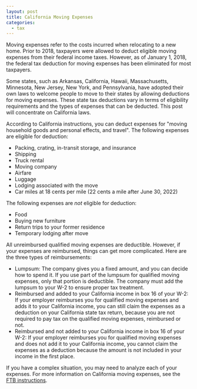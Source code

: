 ```yaml
---
layout: post
title: California Moving Expenses
categories:
  - tax
---
```


Moving expenses refer to the costs incurred when relocating to a new home.
Prior to 2018, taxpayers were allowed to deduct eligible moving expenses from
their federal income taxes. However, as of January 1, 2018, the federal tax
deduction for moving expenses has been eliminated for most taxpayers.

Some states, such as Arkansas, California, Hawaii, Massachusetts, Minnesota,
New Jersey, New York, and Pennsylvania, have adopted their own laws to welcome
people to move to their states by allowing
deductions for moving expenses. These state tax deductions vary in terms of
eligibility requirements and the types of expenses that can be deducted. This
post will concentrate on California laws.

According to California instructions, you can deduct expenses for "moving
household goods and personal effects, and travel". The following expenses are
eligible for deduction:

- Packing, crating, in-transit storage, and insurance
- Shipping
- Truck rental
- Moving company
- Airfare
- Luggage
- Lodging associated with the move
- Car miles at 18 cents per mile (22 cents a mile after June 30, 2022)

The following expenses are *not* eligible for deduction:

- Food
- Buying new furniture
- Return trips to your former residence
- Temporary lodging after move

All unreimbursed qualified moving expenses are deductible. However, if your
expenses are reimbursed, things can get more complicated. Here are the three
types of reimbursements:

- Lumpsum: The company gives you a fixed amount, and you can decide how to
  spend it. If you use part of the lumpsum for qualified moving expenses, only
  that portion is deductible. The company must add the lumpsum to your W-2 to
  ensure proper tax treatment.
- Reimbursed and added to your California income in box 16 of your W-2: If your
  employer reimburses you for qualified moving expenses and adds it to your
  California income, you can still claim the expenses as a deduction on your
  California state tax return, because you are not required to pay tax on the
  qualified moving expenses, reimbursed or not.
- Reimbursed and not added to your California income in box 16 of your W-2: If
  your employer reimburses you for qualified moving expenses and does not add it
  to your California income, you cannot claim the expenses as a deduction because
  the amount is not included in your income in the first place.

If you have a complex situation, you may need to analyze each of your expenses. For more information on California moving expenses, see the [FTB instructions][ftb].

[ftb]: https://www.ftb.ca.gov/forms/2022/2022-3913-instructions.html
